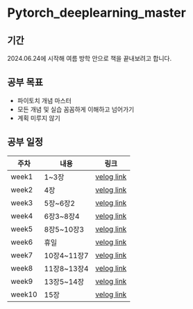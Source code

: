 # Pytorch_deeplearning_master

## 기간
2024.06.24에 시작해 여름 방학 안으로 책을 끝내보려고 합니다.

## 공부 목표
- 파이토치 개념 마스터
- 모든 개념 및 실습 꼼꼼하게 이해하고 넘어가기
- 계획 미루지 않기


## 공부 일정

| 주차      | 내용        | 링크               |
|-----------|-------------|--------------------|
| week1     | 1~3장       | [velog link]([https://velog.io/](https://velog.io/@wltjs1027/파이토치딥러닝마스터3장-텐서-구조체)) |
| week2     | 4장         | [velog link]() |
| week3     | 5장~6장2    | [velog link]() |
| week4     | 6장3~8장4   | [velog link]() |
| week5     | 8장5~10장3  | [velog link]() |
| week6     | 휴일        | [velog link]() |
| week7     | 10장4~11장7 | [velog link]() |
| week8     | 11장8~13장4 | [velog link]() |
| week9     | 13장5~14장  | [velog link]() |
| week10    | 15장        | [velog link]() |
